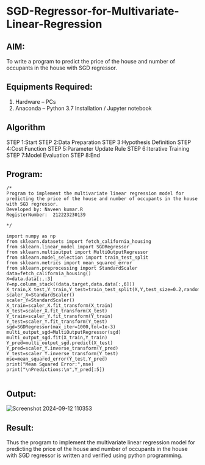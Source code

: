 # SGD-Regressor-for-Multivariate-Linear-Regression

## AIM:
To write a program to predict the price of the house and number of occupants in the house with SGD regressor.

## Equipments Required:
1. Hardware – PCs
2. Anaconda – Python 3.7 Installation / Jupyter notebook

## Algorithm
STEP 1:Start
STEP 2:Data Preparation 
STEP 3:Hypothesis Definition 
STEP 4:Cost Function 
STEP 5:Parameter Update Rule 
STEP 6:Iterative Training 
STEP 7:Model Evaluation 
STEP 8:End
## Program:
```
/*
Program to implement the multivariate linear regression model for predicting the price of the house and number of occupants in the house with SGD regressor.
Developed by: Naveen kumar.R
RegisterNumber:  212223230139

*/

import numpy as np
from sklearn.datasets import fetch_california_housing
from sklearn.linear_model import SGDRegressor
from sklearn.multioutput import MultiOutputRegressor
from sklearn.model_selection import train_test_split
from sklearn.metrics import mean_squared_error
from sklearn.preprocessing import StandardScaler
data=fetch_california_housing()
X=data.data[:,:3]
Y=np.column_stack((data.target,data.data[:,6]))
X_train,X_test,Y_train,Y_test=train_test_split(X,Y,test_size=0.2,random_state=42)
scaler_X=StandardScaler()
scaler_Y=StandardScaler()
X_train=scaler_X.fit_transform(X_train)
X_test=scaler_X.fit_transform(X_test)
Y_train=scaler_Y.fit_transform(Y_train)
Y_test=scaler_Y.fit_transform(Y_test)
sgd=SGDRegressor(max_iter=1000,tol=1e-3)
multi_output_sgd=MultiOutputRegressor(sgd)
multi_output_sgd.fit(X_train,Y_train)
Y_pred=multi_output_sgd.predict(X_test)
Y_pred=scaler_Y.inverse_transform(Y_pred)
Y_test=scaler_Y.inverse_transform(Y_test)
mse=mean_squared_error(Y_test,Y_pred)
print("Mean Squared Error:",mse)
print("\nPredictions:\n",Y_pred[:5])


```

## Output:
![Screenshot 2024-09-12 110353](https://github.com/user-attachments/assets/853e42af-0a68-4f9d-835b-ee0c7bccc119)

## Result:
Thus the program to implement the multivariate linear regression model for predicting the price of the house and number of occupants in the house with SGD regressor is written and verified using python programming.
